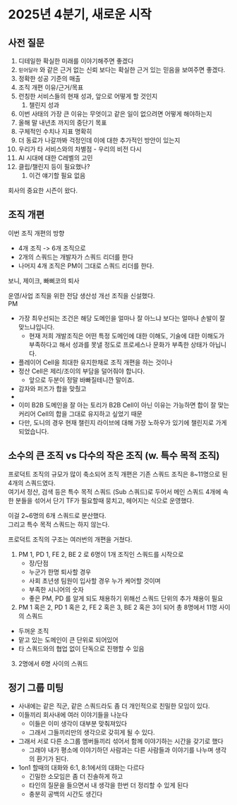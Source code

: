 # 2025년 4분기, 새로운 시작

## 사전 질문

1. 디테일한 확실한 미래를 이야기해주면 좋겠다
2. `믿어달라` 와 같은 근거 없는 신뢰 보다는 확실한 근거 있는 믿음을 보여주면 좋겠다.
3. 정확한 성공 기준의 매출
4. 조직 개편 이유/근거/목표
5. 런칭한 서비스들의 현재 성과, 앞으로 어떻게 할 것인지
   1. 챌린지 성과
6. 이번 사태의 가장 큰 이유는 무엇이고 같은 일이 없으려면 어떻게 해야하는지
7. 올해 말 내년초 까지의 중단기 목표
8. 구체적인 수치나 지표 명확히
9.  더 동료가 나갈까봐 걱정인데 이에 대한 추가적인 방안이 있는지
10. 우리가 타 서비스와의 차별점 - 우리의 비전 다시
11. AI 시대에 대한 C레벨의 고민
12. 클립/챌린지 등이 필요했나?
    1.  이건 얘기할 필요 없음

회사의 중요한 시즌이 왔다.  

## 조직 개편

이번 조직 개편의 방향

- 4개 조직 -> 6개 조직으로
- 2개의 스쿼드는 개발자가 스쿼드 리더를 한다
- 나머지 4개 조직은 PM이 그대로 스쿼드 리더를 한다.  


보니, 제이크, 빠삐코의 퇴사

운영/사업 조직을 위한 전담 생산성 개선 조직을 신설했다.  
PM

- 가장 최우선되는 조건은 해당 도메인을 얼마나 잘 아느냐 보다는 얼마나 손발이 잘 맞느냐입니다.  
  - 현재 저희 개발조직은 어떤 특정 도메인에 대한 이해도, 기술에 대한 이해도가 부족하다고 해서 성과를 못낼 정도로 프로세스나 문화가 부족한 상태가 아닙니다.
- 플레이어 Cell을 최대한 유지한채로 조직 개편을 하는 것이나
- 정산 Cell은 제리/조이의 부담을 덜어줘야 합니다.
  - 앞으로 두분이 정말 바빠질테니깐 말이죠.
- 감자와 퍼즈가 합을 맞췄고
- 
- 이미 B2B 도메인을 잘 아는 토리가 B2B Cell이 아닌 이유는 가능하면 합이 잘 맞는 커리어 Cell의 합을 그대로 유지하고 싶었기 때문
- 다만, 도니의 경우 현재 챌린지 라이브에 대해 가장 노하우가 있기에 챌린지로 가게 되었습니다.



## 소수의 큰 조직 vs 다수의 작은 조직 (w. 특수 목적 조직)

프로덕트 조직의 규모가 많이 축소되어 조직 개편은 
기존 스쿼드 조직은 8~11명으로 된 4개의 스쿼드였다.  
여기서 정산, 검색 등은 특수 목적 스쿼드 (Sub 스쿼드)로 두어서 메인 스쿼드 4개에 속한 분들을 섞어서 단기 TF가 필요할때 뭉치고, 헤어지는 식으로 운영했다.  

이걸 2~6명의 6개 스쿼드로 분산했다.  
그리고 특수 목적 스쿼드는 하지 않는다.  

프로덕트 조직의 구조는 여러번의 개편을 거쳤다.  

1. PM 1, PD 1, FE 2, BE 2 로 6명이 1개 조직인 스쿼드를 시작으로
   - 장/단점
   - 누군가 한명 퇴사할 경우 
   - 사회 초년생 팀원이 입사할 경우 누가 케어할 것이며
   - 부족한 시니어의 숫자
   - 좋은 PM, PD 를 알게 되도 채용하기 위해선 스쿼드 단위의 추가 채용이 필요
2. PM 1 혹은 2, PD 1 혹은 2, FE 2 혹은 3, BE 2 혹은 3이 되어 총 8명에서 11명 사이의 스쿼드
  - 두꺼운 조직
  - 맡고 있는 도메인이 큰 단위로 되어있어
  - 타 스쿼드와의 협업 없이 단독으로 진행할 수 있음

3. 2명에서 6명 사이의 스쿼드

## 정기 그룹 미팅

- 사내에는 같은 직군, 같은 스쿼드라도 좀 더 개인적으로 친밀한 모임이 있다.
- 이들끼리 회사내에 여러 이야기들을 나눈다
  - 이들은 이미 생각이 대부분 맞춰져있다
  - 그래서 그들끼리만의 생각으로 갖히게 될 수 있다.
- 그래서 서로 다른 소그룹 멤버들끼리 섞어서 함께 이야기하는 시간을 갖기로 했다
  - 그래야 내가 평소에 이야기하던 사람과는 다른 사람들과 이야기를 나누며 생각의 환기가 된다.
- 1on1 할때의 대화와 6:1, 8:1에서의 대화는 다르다
  - 긴밀한 소모임은 좀 더 진솔하게 하고
  - 타인의 질문을 들으면서 내 생각을 한번 더 정리할 수 있게 된다
  - 충분히 공백의 시간도 생긴다
